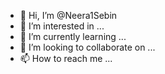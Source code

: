 - 👋 Hi, I’m @Neera1Sebin
- 👀 I’m interested in ...
- 🌱 I’m currently learning ...
- 💞️ I’m looking to collaborate on ...
- 📫 How to reach me ...

<!---
Neera1Sebin/Neera1Sebin is a ✨ special ✨ repository because its `README.md` (this file) appears on your GitHub profile.
You can click the Preview link to take a look at your changes.
--->
